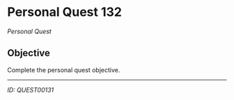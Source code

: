 # Personal Quest 132

*Personal Quest*

## Objective
Complete the personal quest objective.

---
*ID: QUEST00131*